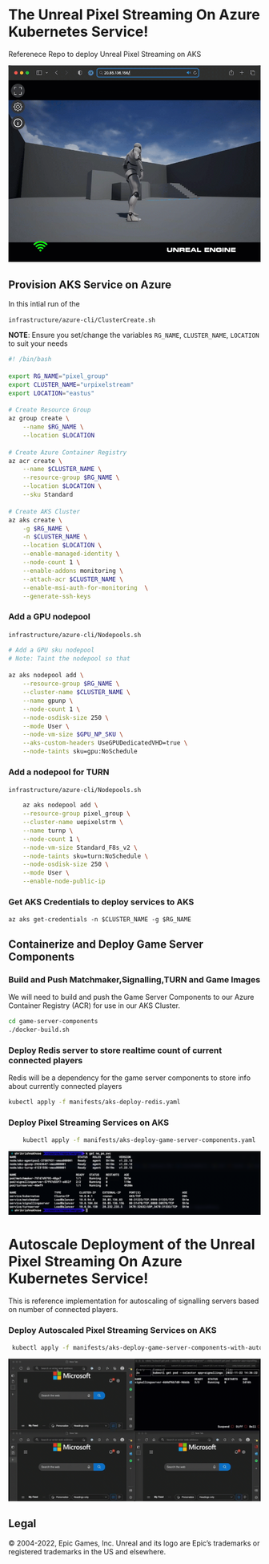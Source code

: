 # The Unreal Pixel Streaming On Azure Kubernetes Service!
Referenece Repo to deploy Unreal Pixel Streaming on AKS

![](img/UEPS.gif)

## Provision AKS Service on Azure

In this intial run of the 

```infrastructure/azure-cli/ClusterCreate.sh```

**NOTE**: Ensure you set/change the variables `RG_NAME`, `CLUSTER_NAME`, `LOCATION` to suit your needs

```bash
#! /bin/bash

export RG_NAME="pixel_group"
export CLUSTER_NAME="urpixelstream"
export LOCATION="eastus"

# Create Resource Group
az group create \
    --name $RG_NAME \
    --location $LOCATION

# Create Azure Container Registry
az acr create \
    --name $CLUSTER_NAME \
    --resource-group $RG_NAME \
    --location $LOCATION \
    --sku Standard

# Create AKS Cluster
az aks create \
    -g $RG_NAME \
    -n $CLUSTER_NAME \
    --location $LOCATION \
    --enable-managed-identity \
    --node-count 1 \
    --enable-addons monitoring \
    --attach-acr $CLUSTER_NAME \
    --enable-msi-auth-for-monitoring  \
    --generate-ssh-keys
```
### Add a GPU nodepool
```infrastructure/azure-cli/Nodepools.sh```
```bash
# Add a GPU sku nodepool
# Note: Taint the nodepool so that  

az aks nodepool add \
    --resource-group $RG_NAME \
    --cluster-name $CLUSTER_NAME \
    --name gpunp \
    --node-count 1 \
    --node-osdisk-size 250 \
    --mode User \
    --node-vm-size $GPU_NP_SKU \
    --aks-custom-headers UseGPUDedicatedVHD=true \
    --node-taints sku=gpu:NoSchedule
```    

### Add a nodepool for TURN
```infrastructure/azure-cli/Nodepools.sh```
```bash
    az aks nodepool add \
    --resource-group pixel_group \
    --cluster-name uepixelstrm \
    --name turnp \
    --node-count 1 \
    --node-vm-size Standard_F8s_v2 \
    --node-taints sku=turn:NoSchedule \
    --node-osdisk-size 250 \
    --mode User \
    --enable-node-public-ip
```

### Get AKS Credentials to deploy services to AKS
```
az aks get-credentials -n $CLUSTER_NAME -g $RG_NAME
```

## Containerize and Deploy Game Server Components

### Build and Push Matchmaker,Signalling,TURN and Game Images

We will need to build and push the Game Server Components to our Azure Container Registry (ACR) for use in our AKS Cluster.

``` bash
cd game-server-components
./docker-build.sh
```


### Deploy Redis server to store realtime count of current connected players

Redis will be a dependency for the game server components to store info about currently connected  players

```bash
kubectl apply -f manifests/aks-deploy-redis.yaml
```

### Deploy Pixel Streaming Services on AKS
```bash 
    kubectl apply -f manifests/aks-deploy-game-server-components.yaml
```
![](img/aks.png)

# Autoscale Deployment of the Unreal Pixel Streaming On Azure Kubernetes Service!

This is reference implementation for autoscaling of signalling servers based on number of connected players.

### Deploy Autoscaled Pixel Streaming Services on AKS
```bash
 kubectl apply -f manifests/aks-deploy-game-server-components-with-autoscale.yaml
 ```

![](img/SignallingAutoScale.gif)

## Legal
© 2004-2022, Epic Games, Inc. Unreal and its logo are Epic’s trademarks or registered trademarks in the US and elsewhere. 
